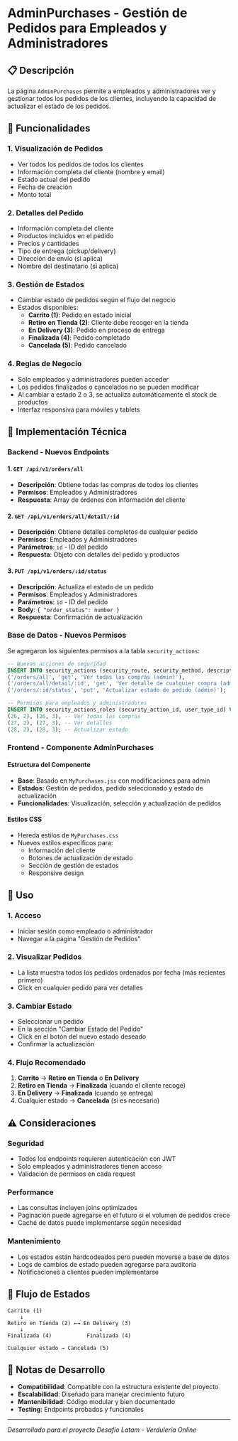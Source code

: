 # AdminPurchases - Gestión de Pedidos para Empleados y Administradores

## 📋 Descripción

La página `AdminPurchases` permite a empleados y administradores ver y gestionar todos los pedidos de los clientes, incluyendo la capacidad de actualizar el estado de los pedidos.

## 🎯 Funcionalidades

### 1. **Visualización de Pedidos**
- Ver todos los pedidos de todos los clientes
- Información completa del cliente (nombre y email)
- Estado actual del pedido
- Fecha de creación
- Monto total

### 2. **Detalles del Pedido**
- Información completa del cliente
- Productos incluidos en el pedido
- Precios y cantidades
- Tipo de entrega (pickup/delivery)
- Dirección de envío (si aplica)
- Nombre del destinatario (si aplica)

### 3. **Gestión de Estados**
- Cambiar estado de pedidos según el flujo del negocio
- Estados disponibles:
  - **Carrito (1)**: Pedido en estado inicial
  - **Retiro en Tienda (2)**: Cliente debe recoger en la tienda
  - **En Delivery (3)**: Pedido en proceso de entrega
  - **Finalizada (4)**: Pedido completado
  - **Cancelada (5)**: Pedido cancelado

### 4. **Reglas de Negocio**
- Solo empleados y administradores pueden acceder
- Los pedidos finalizados o cancelados no se pueden modificar
- Al cambiar a estado 2 o 3, se actualiza automáticamente el stock de productos
- Interfaz responsiva para móviles y tablets

## 🔧 Implementación Técnica

### Backend - Nuevos Endpoints

#### 1. `GET /api/v1/orders/all`
- **Descripción**: Obtiene todas las compras de todos los clientes
- **Permisos**: Empleados y Administradores
- **Respuesta**: Array de órdenes con información del cliente

#### 2. `GET /api/v1/orders/all/detail/:id`
- **Descripción**: Obtiene detalles completos de cualquier pedido
- **Permisos**: Empleados y Administradores
- **Parámetros**: `id` - ID del pedido
- **Respuesta**: Objeto con detalles del pedido y productos

#### 3. `PUT /api/v1/orders/:id/status`
- **Descripción**: Actualiza el estado de un pedido
- **Permisos**: Empleados y Administradores
- **Parámetros**: `id` - ID del pedido
- **Body**: `{ "order_status": number }`
- **Respuesta**: Confirmación de actualización

### Base de Datos - Nuevos Permisos

Se agregaron los siguientes permisos a la tabla `security_actions`:

```sql
-- Nuevas acciones de seguridad
INSERT INTO security_actions (security_route, security_method, description) VALUES 
('/orders/all', 'get', 'Ver todas las compras (admin)'),
('/orders/all/detail/:id', 'get', 'Ver detalle de cualquier compra (admin)'),
('/orders/:id/status', 'put', 'Actualizar estado de pedido (admin)');

-- Permisos para empleados y administradores
INSERT INTO security_actions_roles (security_action_id, user_type_id) VALUES 
(26, 2), (26, 3), -- Ver todas las compras
(27, 2), (27, 3), -- Ver detalles
(28, 2), (28, 3); -- Actualizar estado
```

### Frontend - Componente AdminPurchases

#### Estructura del Componente
- **Base**: Basado en `MyPurchases.jsx` con modificaciones para admin
- **Estados**: Gestión de pedidos, pedido seleccionado y estado de actualización
- **Funcionalidades**: Visualización, selección y actualización de pedidos

#### Estilos CSS
- Hereda estilos de `MyPurchases.css`
- Nuevos estilos específicos para:
  - Información del cliente
  - Botones de actualización de estado
  - Sección de gestión de estados
  - Responsive design

## 🚀 Uso

### 1. **Acceso**
- Iniciar sesión como empleado o administrador
- Navegar a la página "Gestión de Pedidos"

### 2. **Visualizar Pedidos**
- La lista muestra todos los pedidos ordenados por fecha (más recientes primero)
- Click en cualquier pedido para ver detalles

### 3. **Cambiar Estado**
- Seleccionar un pedido
- En la sección "Cambiar Estado del Pedido"
- Click en el botón del nuevo estado deseado
- Confirmar la actualización

### 4. **Flujo Recomendado**
1. **Carrito** → **Retiro en Tienda** o **En Delivery**
2. **Retiro en Tienda** → **Finalizada** (cuando el cliente recoge)
3. **En Delivery** → **Finalizada** (cuando se entrega)
4. Cualquier estado → **Cancelada** (si es necesario)

## ⚠️ Consideraciones

### Seguridad
- Todos los endpoints requieren autenticación con JWT
- Solo empleados y administradores tienen acceso
- Validación de permisos en cada request

### Performance
- Las consultas incluyen joins optimizados
- Paginación puede agregarse en el futuro si el volumen de pedidos crece
- Caché de datos puede implementarse según necesidad

### Mantenimiento
- Los estados están hardcodeados pero pueden moverse a base de datos
- Logs de cambios de estado pueden agregarse para auditoría
- Notificaciones a clientes pueden implementarse

## 🔄 Flujo de Estados

```
Carrito (1)
    ↓
Retiro en Tienda (2) ←→ En Delivery (3)
    ↓                        ↓
Finalizada (4)           Finalizada (4)
    
Cualquier estado → Cancelada (5)
```

## 📝 Notas de Desarrollo

- **Compatibilidad**: Compatible con la estructura existente del proyecto
- **Escalabilidad**: Diseñado para manejar crecimiento futuro
- **Mantenibilidad**: Código modular y bien documentado
- **Testing**: Endpoints probados y funcionales

---

*Desarrollado para el proyecto Desafío Latam - Verdulería Online*
